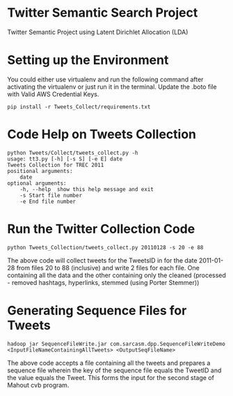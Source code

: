 Twitter Semantic Search Project 
===========

Twitter Semantic Project using Latent Dirichlet Allocation (LDA)

Setting up the Environment
====
You could either use virtualenv and run the following command after activating the virtualenv or just run it in the terminal. Update the .boto file with Valid AWS Credential Keys.
    
    pip install -r Tweets_Collect/requirements.txt
    
Code Help on Tweets Collection
====
    python Tweets/Collect/tweets_collect.py -h
    usage: tt3.py [-h] [-s S] [-e E] date
    Tweets Collection for TREC 2011
    positional arguments:
        date
    optional arguments:
        -h, --help  show this help message and exit
        -s Start file number
        -e End file number

Run the Twitter Collection Code
====

    python Tweets_Collection/tweets_collect.py 20110128 -s 20 -e 88
  
The above code will collect tweets for the TweetsID in for the date 2011-01-28 from files 20 to 88 (inclusive) and write 2 files for each file. One containing all the data and the other containing only the cleaned (processed - removed hashtags, hyperlinks, stemmed (using Porter Stemmer))

Generating Sequence Files for Tweets
====

    hadoop jar SequenceFileWrite.jar com.sarcasm.dpp.SequenceFileWriteDemo <InputFileNameContainingAllTweets> <OutputSeqFileName>
   
 The above code accepts a file containing all the tweets and prepares a sequence file wherein the key of the sequence file equals the TweetID and the value equals the Tweet. This forms the input for the second stage of Mahout cvb program.  

